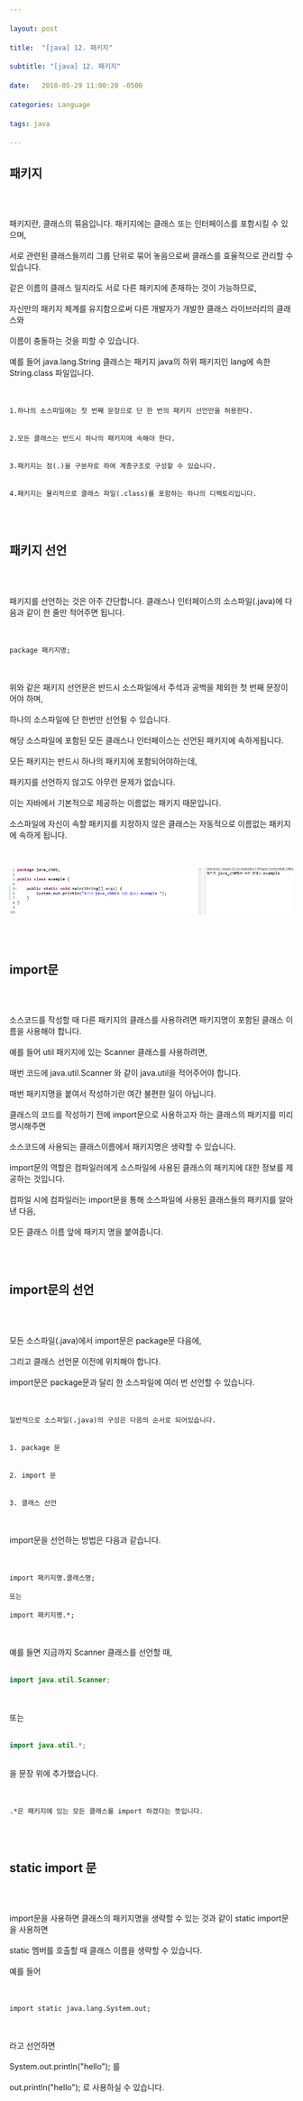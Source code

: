 ```yaml
---

layout: post

title:  "[java] 12. 패키지"

subtitle: "[java] 12. 패키지"

date:   2018-05-29 11:00:20 -0500

categories: Language

tags: java

---
```


## 패키지

<br>
<br>

패키지란, 클래스의 묶음입니다. 패키지에는 클래스 또는 인터페이스를 포함시킬 수 있으며,
<br>
<br>
서로 관련된 클래스들끼리 그룹 단위로 묶어 놓음으로써 클래스를 효율적으로 관리할 수 있습니다.
<br>
<br>
같은 이름의 클래스 일지라도 서로 다른 패키지에 존재하는 것이 가능하므로,
<br>
<br>
자신만의 패키지 체계를 유지함으로써 다른 개발자가 개발한 클래스 라이브러리의 클래스와
<br>
<br>
이름이 충돌하는 것을 피할 수 있습니다.
<br>
<br>
예를 들어 java.lang.String 클래스는 패키지 java의 하위 패키지인 lang에 속한 String.class 파일입니다.
<br>
<br>
<br>

```
1.하나의 소스파일에는 첫 번째 문장으로 단 한 번의 패키지 선언만을 허용한다.


2.모든 클래스는 반드시 하나의 패키지에 속해야 한다.


3.패키지는 점(.)을 구분자로 하여 계층구조로 구성할 수 있습니다.


4.패키지는 물리적으로 클래스 파일(.class)를 포함하는 하나의 디렉토리입니다.
```

<br>
<br>

## 패키지 선언

<br>
<br>

패키지를 선언하는 것은 아주 간단합니다. 클래스나 인터페이스의 소스파일(.java)에 다음과 같이 한 줄만 적어주면 됩니다.
<br>
<br>
<br>

```
package 패키지명;
```

<br>
<br>
위와 같은 패키지 선언문은 반드시 소스파일에서 주석과 공백을 제외한 첫 번째 문장이어야 하며,
<br>
<br>
하나의 소스파일에 단 한번만 선언될 수 있습니다.
<br>
<br>
해당 소스파일에 포함된 모든 클래스나 인터페이스는 선언된 패키지에 속하게됩니다.
<br>
<br>
모든 패키지는 반드시 하나의 패키지에 포함되어야하는데,
<br>
<br>
패키지를 선언하지 않고도 아무런 문제가 없습니다.
<br>
<br>
이는 자바에서 기본적으로 제공하는 이름없는 패키지 때문입니다.
<br>
<br>
소스파일에 자신이 속할 패키지를 지정하지 않은 클래스는 자동적으로 이름없는 패키지에 속하게 됩니다.
<br>
<br>
<br>

![image](/image/java_image/java_image_73.png)

<br>
<br>

## import문

<br>
<br>

소스코드를 작성할 때 다른 패키지의 클래스를 사용하려면 패키지명이 포함된 클래스 이름을 사용해야 합니다.
<br>
<br>
예를 들어 util 패키지에 있는 Scanner 클래스를 사용하려면,
<br>
<br>
매번 코드에 java.util.Scanner 와 같이 java.util을 적어주어야 합니다.
<br>
<br>
매번 패키지명을 붙여서 작성하기란 여간 불편한 일이 아닙니다.
<br>
<br>
클래스의 코드를 작성하기 전에 import문으로 사용하고자 하는 클래스의 패키지를 미리 명시해주면
<br>
<br>
소스코드에 사용되는 클래스이름에서 패키지명은 생략할 수 있습니다.
<br>
<br>
import문의 역할은 컴파일러에게 소스파일에 사용된 클래스의 패키지에 대한 정보를 제공하는 것입니다.
<br>
<br>
컴파일 시에 컴파일러는 import문을 통해 소스파일에 사용된 클래스들의 패키지를 알아 낸 다음,
<br>
<br>
모든 클래스 이름 앞에 패키지 명을 붙여줍니다.

<br>
<br>

## import문의 선언

<br>
<br>

모든 소스파일(.java)에서 import문은 package문 다음에,
<br>
<br>
그리고 클래스 선언문 이전에 위치해야 합니다.
<br>
<br>
import문은 package문과 달리 한 소스파일에 여러 번 선언할 수 있습니다.
<br>
<br>
<br>

```
일반적으로 소스파일(.java)의 구성은 다음의 순서로 되어있습니다.


1. package 문


2. import 문


3. 클래스 선언
```

<br>
<br>
import문을 선언하는 방법은 다음과 같습니다.
<br>
<br>
<br>

```
import 패키지명.클래스명;

또는

import 패키지명.*;
```

<br>
<br>
예를 들면 지금까지 Scanner 클래스를 선언할 때,
<br>
<br>

```java
import java.util.Scanner;
```

<br>
<br>
또는
<br>
<br>

```java
import java.util.*;
```

<br>
을 문장 위에 추가했습니다.
<br>
<br>
<br>

```
.*은 패키지에 있는 모든 클래스를 import 하겠다는 뜻입니다.
```

<br>
<br>

## static import 문

<br>
<br>

import문을 사용하면 클래스의 패키지명을 생략할 수 있는 것과 같이 static import문을 사용하면
<br>
<br>
static 멤버를 호출할 때 클래스 이름을 생략할 수 있습니다.
<br>
<br>
예를 들어 
<br>
<br>
<br>

```
import static java.lang.System.out;
```

<br>
<br>
라고 선언하면
<br>
<br>
System.out.println("hello"); 를
<br>
<br>
out.println("hello"); 로 사용하실 수 있습니다.



